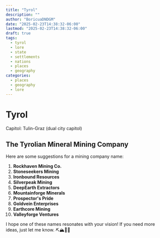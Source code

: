 ```yaml
---
title: "Tyrol"
description: ""
author: "BoricuaDNDGM"
date: "2025-02-23T14:38:32-06:00"
lastmod: "2025-02-23T14:38:32-06:00"
draft: true
tags:
  - tyrol
  - lore
  - state
  - settlements
  - nations
  - places
  - geography
categories:
  - places
  - geography
  - lore
---
```


# Tyrol

Capitol: Tulin-Graz (dual city capitol)

## The Tyrolian Mineral Mining Company





Here are some suggestions for a mining company name:

1. **Rockhaven Mining Co.**
2. **Stoneseekers Mining**
3. **Ironbound Resources**
4. **Silverpeak Mining**
5. **DeepEarth Extractors**
6. **Mountainforge Minerals**
7. **Prospector's Pride**
8. **Goldvein Enterprises**
9. **Earthcore Mining**
10. **Valleyforge Ventures**

I hope one of these names resonates with your vision! If you need more ideas, just let me know. ⛏️🏔️🏢📄